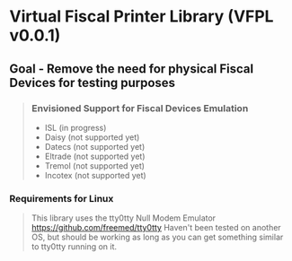 Virtual Fiscal Printer Library (VFPL v0.0.1)
=
Goal - Remove the need for physical Fiscal Devices for testing purposes
-
> ### Envisioned Support for Fiscal Devices Emulation
> + ISL (in progress)
> + Daisy (not supported yet)
> + Datecs (not supported yet)
> + Eltrade (not supported yet)
> + Tremol (not supported yet)
> + Incotex (not supported yet)

### Requirements for Linux
> This library uses the tty0tty Null Modem Emulator
> https://github.com/freemed/tty0tty
> Haven't been tested on another OS, but should be working
> as long as you can get something similar to tty0tty running on it.




